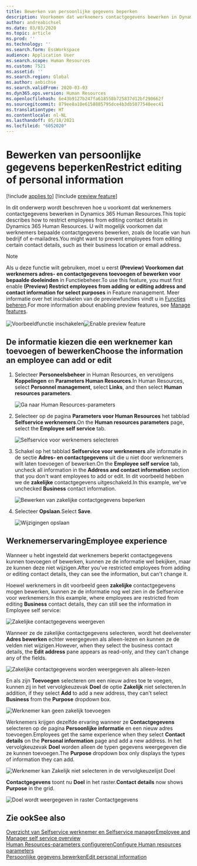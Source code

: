 ```yaml
---
title: Bewerken van persoonlijke gegevens beperken
description: Voorkomen dat werknemers contactgegevens bewerken in Dynamics 365 Human Resources.
author: andreabichsel
ms.date: 03/03/2020
ms.topic: article
ms.prod: ''
ms.technology: ''
ms.search.form: EssWorkspace
audience: Application User
ms.search.scope: Human Resources
ms.custom: 7521
ms.assetid: ''
ms.search.region: Global
ms.author: anbichse
ms.search.validFrom: 2020-03-03
ms.dyn365.ops.version: Human Resources
ms.openlocfilehash: 6e43b9127b247fa618558b725837d12bf290662f
ms.sourcegitcommit: 879ee8a10e6158885795dce4b3db5077540eec41
ms.translationtype: HT
ms.contentlocale: nl-NL
ms.lasthandoff: 05/18/2021
ms.locfileid: "6052020"
---
```

# <a name="restrict-editing-of-personal-information"></a><span data-ttu-id="19d44-103">Bewerken van persoonlijke gegevens beperken</span><span class="sxs-lookup"><span data-stu-id="19d44-103">Restrict editing of personal information</span></span>

[!include [applies to](../includes/applies-to-hr.md)]
[!include [preview feature](./includes/preview-feature.md)]

<span data-ttu-id="19d44-104">In dit onderwerp wordt beschreven hoe u voorkomt dat werknemers contactgegevens bewerken in Dynamics 365 Human Resources.</span><span class="sxs-lookup"><span data-stu-id="19d44-104">This topic describes how to restrict employees from editing contact details in Dynamics 365 Human Resources.</span></span> <span data-ttu-id="19d44-105">U wilt mogelijk voorkomen dat werknemers bepaalde contactgegevens bewerken, zoals de locatie van hun bedrijf of e-mailadres.</span><span class="sxs-lookup"><span data-stu-id="19d44-105">You might want to prevent employees from editing certain contact details, such as their business location or email address.</span></span>

> [!NOTE]
> <span data-ttu-id="19d44-106">Als u deze functie wilt gebruiken, moet u eerst **(Preview) Voorkomen dat werknemers adres- en contactgegevens toevoegen of bewerken voor bepaalde doeleinden** in Functiebeheer.</span><span class="sxs-lookup"><span data-stu-id="19d44-106">To use this feature, you must first enable **(Preview) Restrict employees from adding or editing address and contact information for select purposes** in Feature management.</span></span> <span data-ttu-id="19d44-107">Meer informatie over het inschakelen van de previewfuncties vindt u in [Functies beheren](hr-admin-manage-features.md).</span><span class="sxs-lookup"><span data-stu-id="19d44-107">For more information about enabling preview features, see [Manage features](hr-admin-manage-features.md).</span></span><br><br><span data-ttu-id="19d44-108">![Voorbeeldfunctie inschakelen](./media/hr-employee-self-service-restrict-enable.png)</span><span class="sxs-lookup"><span data-stu-id="19d44-108">![Enable preview feature](./media/hr-employee-self-service-restrict-enable.png)</span></span>

## <a name="choose-the-information-an-employee-can-add-or-edit"></a><span data-ttu-id="19d44-109">De informatie kiezen die een werknemer kan toevoegen of bewerken</span><span class="sxs-lookup"><span data-stu-id="19d44-109">Choose the information an employee can add or edit</span></span>

1. <span data-ttu-id="19d44-110">Selecteer **Personeelsbeheer** in Human Resources, en vervolgens **Koppelingen** en **Parameters Human Resources**.</span><span class="sxs-lookup"><span data-stu-id="19d44-110">In Human Resources, select **Personnel management**, select **Links**, and then select **Human resources parameters**.</span></span>

   ![Ga naar Human Resources-parameters](./media/hr-employee-self-service-human-resources-parameters.png)

2. <span data-ttu-id="19d44-112">Selecteer op de pagina **Parameters voor Human Resources** het tabblad **Selfservice werknemers**.</span><span class="sxs-lookup"><span data-stu-id="19d44-112">On the **Human resources parameters** page, select the **Employee self service** tab.</span></span>

   ![Selfservice voor werknemers selecteren](./media/hr-employee-self-service-tab.png)

3. <span data-ttu-id="19d44-114">Schakel op het tabblad **Selfservice voor werknemers** alle informatie in de sectie **Adres- en contactgegevens** uit die u niet door werknemers wilt laten toevoegen of bewerken.</span><span class="sxs-lookup"><span data-stu-id="19d44-114">On the **Employee self service** tab, uncheck all information in the **Address and contact information** section that you don't want employees to add or edit.</span></span> <span data-ttu-id="19d44-115">In dit voorbeeld hebben we de **zakelijke** contactgegevens uitgeschakeld.</span><span class="sxs-lookup"><span data-stu-id="19d44-115">In this example, we've unchecked **Business** contact information.</span></span>

   ![Bewerken van zakelijke contactgegevens beperken](./media/hr-employee-self-service-restrict-business.png)

4. <span data-ttu-id="19d44-117">Selecteer **Opslaan**.</span><span class="sxs-lookup"><span data-stu-id="19d44-117">Select **Save**.</span></span>

   ![Wijzigingen opslaan](./media/hr-employee-self-service-restrict-save.png)

## <a name="employee-experience"></a><span data-ttu-id="19d44-119">Werknemerservaring</span><span class="sxs-lookup"><span data-stu-id="19d44-119">Employee experience</span></span>

<span data-ttu-id="19d44-120">Wanneer u hebt ingesteld dat werknemers beperkt contactgegevens kunnen toevoegen of bewerken, kunnen ze de informatie wel bekijken, maar ze kunnen deze niet wijzigen.</span><span class="sxs-lookup"><span data-stu-id="19d44-120">After you've restricted employees from adding or editing contact details, they can see the information, but can't change it.</span></span>

<span data-ttu-id="19d44-121">Hoewel werknemers in dit voorbeeld geen **zakelijke** contactgegevens mogen bewerken, kunnen ze de informatie nog wel zien in de Selfservice voor werknemers:</span><span class="sxs-lookup"><span data-stu-id="19d44-121">In this example, where employees are restricted from editing **Business** contact details, they can still see the information in Employee self service:</span></span>

![Zakelijke contactgegevens weergeven](./media/hr-employee-self-service-restrict-view.png)

<span data-ttu-id="19d44-123">Wanneer ze de zakelijke contactgegevens selecteren, wordt het deelvenster **Adres bewerken** echter weergegeven als alleen-lezen en kunnen ze de velden niet wijzigen.</span><span class="sxs-lookup"><span data-stu-id="19d44-123">However, when they select the business contact details, the **Edit address** pane appears as read-only, and they can't change any of the fields.</span></span>

![Zakelijke contactgegevens worden weergegeven als alleen-lezen](./media/hr-employee-self-service-restrict-read-only.png)

<span data-ttu-id="19d44-125">En als zijn **Toevoegen** selecteren om een nieuw adres toe te voegen, kunnen zij in het vervolgkeuzevak **Doel** de optie **Zakelijk** niet selecteren.</span><span class="sxs-lookup"><span data-stu-id="19d44-125">In addition, if they select **Add** to add a new address, they can't select **Business** from the **Purpose** dropdown box.</span></span>

![Werknemer kan geen zakelijk toevoegen](./media/hr-employee-self-service-restrict-add.png)

<span data-ttu-id="19d44-127">Werknemers krijgen dezelfde ervaring wanneer ze **Contactgegevens** selecteren op de pagina **Persoonlijke informatie** en een nieuw adres toevoegen.</span><span class="sxs-lookup"><span data-stu-id="19d44-127">Employees get the same experience when they select **Contact details** on the **Personal information** page and add a new address.</span></span> <span data-ttu-id="19d44-128">In het vervolgkeuzevak **Doel** worden alleen de typen gegevens weergegeven die ze kunnen toevoegen.</span><span class="sxs-lookup"><span data-stu-id="19d44-128">The **Purpose** dropdown box only displays the types of information they can add.</span></span> 

![Werknemer kan Zakelijk niet selecteren in de vervolgkeuzelijst Doel](./media/hr-employee-self-service-restrict-purpose.png)

<span data-ttu-id="19d44-130">**Contactgegevens** toont nu **Doel** in het raster.</span><span class="sxs-lookup"><span data-stu-id="19d44-130">**Contact details** now shows **Purpose** in the grid.</span></span>

![Doel wordt weergegeven in raster Contactgegevens](./media/hr-employee-self-service-restrict-purpose-grid.png)

## <a name="see-also"></a><span data-ttu-id="19d44-132">Zie ook</span><span class="sxs-lookup"><span data-stu-id="19d44-132">See also</span></span>

[<span data-ttu-id="19d44-133">Overzicht van Selfservice werknemer en Selfservice manager</span><span class="sxs-lookup"><span data-stu-id="19d44-133">Employee and Manager self service overview</span></span>](hr-employee-manager-self-service-overview.md)<br>
[<span data-ttu-id="19d44-134">Human Resources-parameters configureren</span><span class="sxs-lookup"><span data-stu-id="19d44-134">Configure Human resources parameters</span></span>](hr-setup-parameters.md)<br>
[<span data-ttu-id="19d44-135">Persoonlijke gegevens bewerken</span><span class="sxs-lookup"><span data-stu-id="19d44-135">Edit personal information</span></span>](hr-employee-manager-self-service-edit-personal-information.md)